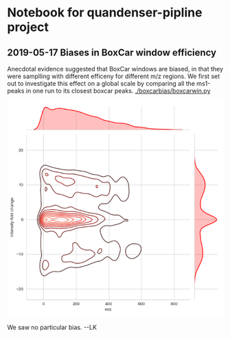 # Notebook for quandenser-pipline project

## 2019-05-17 Biases in BoxCar window efficiency

Anecdotal evidence suggested that BoxCar windows are biased, in that they were samplling with different efficeny for different m/z regions. We first set out to investigate this effect on a global scale by comparing all the ms1-peaks in one run to its closest boxcar peaks.
[./boxcarbias/boxcarwin.py](./boxcarbias/boxcarwin.py)

![JointPlot](./boxcarbias/boxcar_biases.png "JointPlot")

We saw no particular bias.
--LK
